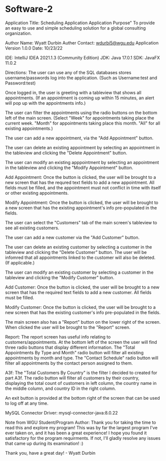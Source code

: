 # Software-2
Application Title: Scheduling Application
Application Purpose" To provide an easy to use and simple scheduling solution
for a global consulting organization.

Author Name: Wyatt Durbin
Auther Contact: wdurbi5@wgu.edu
Application Version 1.0.0
Date: 10/23/22

IDE: IntelliJ IDEA 2021.1.3 (Community Edition)
JDK: Java 17.0.1
SDK: JavaFX 11.0.2

Directions: The user can use any of the SQL databases stores username/passwords
log into the application. (Such as Username:test and Password:test)

Once logged in, the user is greeting with a tableview that shows all appointments.
(If an appointment is coming up within 15 minutes, an alert will pop up with the
appointments info.) 

The user can filter the appointments using the radio buttons on the bottom left 
of the main screen. (Select "Week" for appointments taking place the current week. 
"Month" for appointments taking place this month. "All" for all existing appointments.)

The user can add a new appointment, via the "Add Appointment" button.

The user can delete an existing appointment by selecting an appointment in the tableview
and clicking the "Delete Appointment" button.

The user can modify an existing apppointment by selecting an appointment in the tableview
and clicking the "Modify Appointment" button.

Add Appointment: Once the button is clicked, the user will be brought to a new screen that
has the requred text fields to add a new appointment. All fields must be filled, and 
the appointment must not conflict in time with itself or other existing appointments.

Modify Appointment: Once the button is clicked, the user will be brought to a new screen 
that has the existing appointment's info pre-populated in the fields. 

The user can select the "Customers" tab of the main screen's tableview to see all existing 
customers. 

The user can add a new customer via the "Add Customer" button.

The user can delete an existing customer by selecting a customer in the tableview and
clicking the "Delete Customer" button. The user will be infomred that all appointments
linked to the customer will also be deleted. (If applicable.) 

The user can modify an existing customer by selecting a customer in the tableview and
clicking the "Modify Customer" button. 

Add Customer: Once the button is clicked, the user will be brought to a new screen that
has the required text fields to add a new customer. All fields must be filled.

Modify Customer: Once the button is clicked, the user will be brought to a new screen that 
has the existing customer's info pre-populated in the fields.

The main screen also has a "Report" button on the lower right of the screen. When clicked
the user will be brought to the "Report" screen.

Report: The report screen has useful info relating to customers/appointments.
At the bottom left of the screen the user will find three radio buttons that display
different information. The "Total Appointments By Type and Month" radio button will filter all
existing appointments by month and type. The "Contact Schedule" radio button will filter all
appointments by the contact person assigned to them. 

A3f: The "Total Customers By Country" is the filter I decided to created for part A3f. The radio button will
filter all customers by their country, displaying the total count of customers in left column, the
country name in the middle column, and country ID in the right column.

An exit button is provided at the bottom right of the screen that can be used to log off at any time.

MySQL Connector Driver: mysql-connector-java:8.0.22


Note from WGU Student/Program Author: Thank you for taking the time to read this and explore my program!
This was by far the largest program I've ever taken on, and it has been a great experience!
I hope you found it satisfactory for the program requirments. If not, I'll gladly resolve any issues
that came up during its examination! :)

Thank you, have a great day! - Wyatt Durbin

